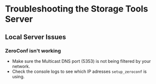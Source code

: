 # Troubleshooting the Storage Tools Server

## Local Server Issues

### ZeroConf isn't working

* Make sure the Multicast DNS port (5353) is not being filtered by your network.
* Check the console logs to see which IP adresses `setup_zeroconf` is using.
